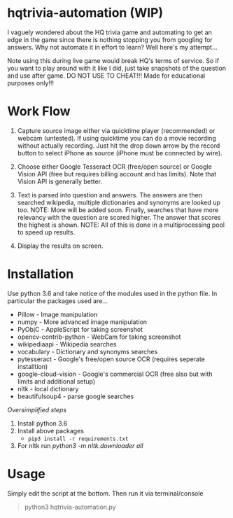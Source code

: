 # hqtrivia-automation (WIP)
I vaguely wondered about the HQ trivia game and automating to get an edge in the game since there is nothing stopping you from googling for answers. Why not automate it in effort to learn? Well here's my attempt...

Note using this during live game would break HQ's terms of service. So if you want to play around with it like I did, just take snapshots of the question and use after game. DO NOT USE TO CHEAT!!! Made for educational purposes only!!!

# Work Flow
1. Capture source image either via quicktime player (recommended) or webcam (untested). If using quicktime you can do a movie recording without actually recording. Just hit the drop down arrow by the record button to select iPhone as source (iPhone must be connected by wire).

2. Choose either Google Tesseract OCR (free/open source) or Google Vision API (free but requires billing account and has limits). Note that Vision API is generally better.

3. Text is parsed into question and answers. The answers are then searched wikipedia, multiple dictionaries and synonyms are looked up too. NOTE: More will be added soon. Finally, searches that have more relevancy with the question are scored higher. The answer that scores the highest is shown. NOTE: All of this is done in a multiprocessing pool to speed up results.

4. Display the results on screen.

# Installation
Use python 3.6 and take notice of the modules used in the python file. In particular the packages used are...

* Pillow - Image manipulation
* numpy - More advanced image manipulation
* PyObjC - AppleScript for taking screenshot
* opencv-contrib-python - WebCam for taking screenshot
* wikipediaapi - Wikipedia searches
* vocabulary - Dictionary and synonyms searches
* pytesseract - Google's free/open source OCR (requires seperate installtion)
* google-cloud-vision - Google's commercial OCR (free also but with limits and additional setup)
* nltk - local dictionary
* beautifulsoup4 - parse google searches

*Oversimplified steps*
1. Install python 3.6
2. Install above packages
    * `pip3 install -r requirements.txt`
3. For nltk run *python3 -m nltk.downloader all*

# Usage
Simply edit the script at the bottom. Then run it via terminal/console

> python3 hqtrivia-automation.py 
